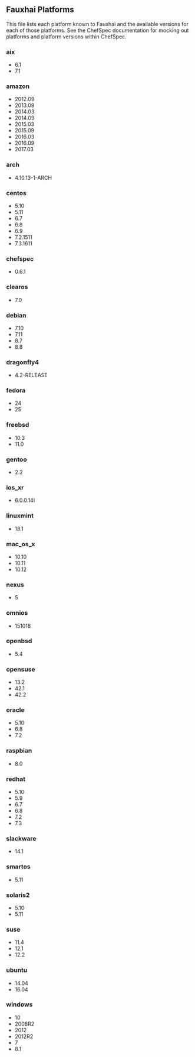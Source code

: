 ## Fauxhai Platforms

This file lists each platform known to Fauxhai and the available versions for each of those platforms. See the ChefSpec documentation for mocking out platforms and platform versions within ChefSpec.

### aix

  - 6.1
  - 7.1

### amazon

  - 2012.09
  - 2013.09
  - 2014.03
  - 2014.09
  - 2015.03
  - 2015.09
  - 2016.03
  - 2016.09
  - 2017.03

### arch

  - 4.10.13-1-ARCH

### centos

  - 5.10
  - 5.11
  - 6.7
  - 6.8
  - 6.9
  - 7.2.1511
  - 7.3.1611

### chefspec

  - 0.6.1

### clearos

  - 7.0

### debian

  - 7.10
  - 7.11
  - 8.7
  - 8.8

### dragonfly4

  - 4.2-RELEASE

### fedora

  - 24
  - 25

### freebsd

  - 10.3
  - 11.0

### gentoo

  - 2.2

### ios_xr

  - 6.0.0.14I

### linuxmint

  - 18.1

### mac_os_x

  - 10.10
  - 10.11
  - 10.12

### nexus

  - 5

### omnios

  - 151018

### openbsd

  - 5.4

### opensuse

  - 13.2
  - 42.1
  - 42.2

### oracle

  - 5.10
  - 6.8
  - 7.2

### raspbian

  - 8.0

### redhat

  - 5.10
  - 5.9
  - 6.7
  - 6.8
  - 7.2
  - 7.3

### slackware

  - 14.1

### smartos

  - 5.11

### solaris2

  - 5.10
  - 5.11

### suse

  - 11.4
  - 12.1
  - 12.2

### ubuntu

  - 14.04
  - 16.04

### windows

  - 10
  - 2008R2
  - 2012
  - 2012R2
  - 7
  - 8.1
